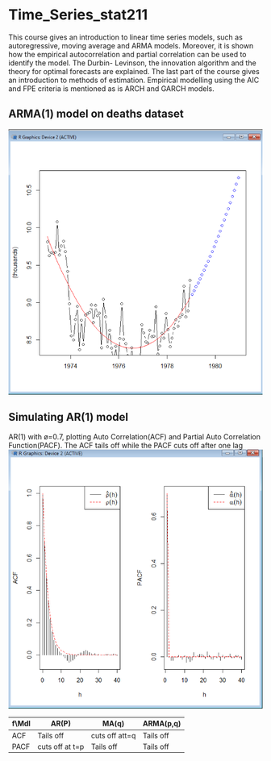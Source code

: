 # Time_Series_stat211
This course gives an introduction to linear time series models, such as autoregressive, moving average and ARMA models. Moreover, it is shown how the empirical autocorrelation and partial correlation can be used to identify the model. The Durbin- Levinson, the innovation algorithm and the theory for optimal forecasts are explained. The last part of the course gives an introduction to methods of estimation. Empirical modelling using the AIC and FPE criteria is mentioned as is ARCH and GARCH models.

## ARMA(1) model on deaths dataset
![deaths_detrended_deseasoned_w_prediction.png](https://github.com/emoen/Time_Series_stat211/blob/main/hw1/deaths_detrended_deseasoned_w_prediction.png)

## Simulating AR(1) model



AR(1) with ø=0.7, plotting Auto Correlation(ACF) and Partial Auto Correlation Function(PACF). The ACF tails off while the PACF cuts off after one lag
![ACF_PACF_AR_1_b.png](https://github.com/emoen/Time_Series_stat211/blob/main/hw3/ACF_PACF_AR_1_b.png)


|f\Mdl|      AR(P)     | MA(q)           | ARMA(p,q)|
|-----|----------------|-----------------|----------|
|ACF   |Tails off       | cuts off att=q | Tails off|
|PACF  |cuts off at t=p | Tails off      | Tails off|

